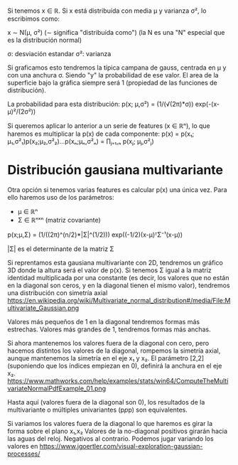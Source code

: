 Si tenemos x ∈ ℝ. Si x está distribuída con media μ y varianza σ², lo escribimos como:

x ∼ N(μ, σ²)
 (∼ significa "distribuída como")
 (la N es una "N" especial que es la distribución normal)

σ: desviación estandar
σ²: varianza

Si graficamos esto tendremos la típica campana de gauss, centrada en μ y con una anchura σ.
Siendo "y" la probabilidad de ese valor.
El area de la superficie bajo la gráfica siempre será 1 (propiedad de las funciones de distribución).

La probabilidad para esta distribución:
p(x; μ,σ²) = (1/(√(2π)*σ)) exp(-(x-μ)²/(2σ²))


Si queremos aplicar lo anterior a un serie de features (x ∈ ℝⁿ), lo que haremos es multiplicar la p(x) de cada componente:
p(x) = p(x₁; μ₁,σ²₁)p(x₂;μ₂,σ²₂)...p(xₙ;μₙ,σ²ₙ) = ∏ⱼ₌₁,ₙ p(xⱼ; μⱼ,σ²ⱼ)



# Distribución gausiana multivariante
Otra opción si tenemos varias features es calcular p(x) una única vez.
Para ello haremos uso de los parámetros:
  - μ ∈ ℝⁿ
  - Σ ∈ ℝⁿˣⁿ  (matriz covariante)

p(x;μ,Σ) = (1/((2π)^(n/2)*|Σ|^(1/2))) exp((-1/2)(x-μ)ᵀΣ⁻¹(x-μ))

|Σ| es el determinante de la matriz Σ


Si reprentamos esta gausiana multivariante con 2D, tendremos un gráfico 3D donde la altura será el valor de p(x).
Si tenemos Σ igual a la matriz identidad multiplicada por una constante (es decir, los valores que no están en la diagonal son ceros, y en la diagonal tienen el mismo valor), tendremos una distribución con simetría axial
https://en.wikipedia.org/wiki/Multivariate_normal_distribution#/media/File:Multivariate_Gaussian.png

Valores más pequeños de 1 en la diagonal tendremos formas más estrechas.
Valores más grandes de 1, tendremos formas más anchas.

Si ahora mantenemos los valores fuera de la diagonal con cero, pero hacemos distintos los valores de la diagonal, rompemos la simetría axial, aunque mantenemos la simetría en el eje x₁ y x₂.
El parámetro [2,2] (suponiendo que los índices empiezan en 0), definirá la anchura en el eje x₂.
https://www.mathworks.com/help/examples/stats/win64/ComputeTheMultivariateNormalPdfExample_01.png

Hasta aquí (valores fuera de la diagonal son 0), los resultados de la multivariante o múltiples univariantes (p*p*p) son equivalentes.

Si variamos los valores fuera de la diagonal lo que haremos es girar la forma sobre el plano x₁,x₂
Valores de la no-diagonal positivos girarán hacia las aguas del reloj. Negativos al contrario.
Podemos jugar variando los valores en https://www.jgoertler.com/visual-exploration-gaussian-processes/
